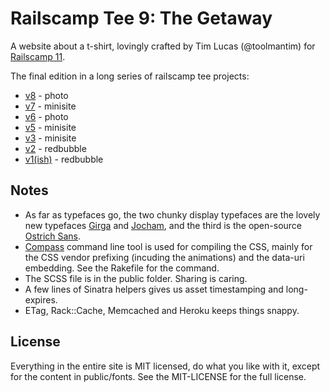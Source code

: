 # Railscamp Tee 9: The Getaway

A website about a t-shirt, lovingly crafted by Tim Lucas (@toolmantim) for [Railscamp 11](http://railscamps.org/#goldcoast_jun_2012).

The final edition in a long series of railscamp tee projects:

* [v8](http://www.flickr.com/photos/awws/6768658325/) - photo
* [v7](http://railscampteev7.toolmantim.com/) - minisite
* [v6](http://www.flickr.com/photos/lachlanhardy/4129353792/) - photo
* [v5](http://railscampteev5.toolmantim.com/) - minisite
* [v3](http://railscampteev3.heroku.com/) - minisite
* [v2](http://www.redbubble.com/people/railscamp/works/1191613-rails-camp-tee-v2-1) - redbubble
* [v1(ish)](http://www.redbubble.com/people/railscamp/works/1135507-rails-camp-tee-white-edition) - redbubble

## Notes

* As far as typefaces go, the two chunky display typefaces are the lovely new typefaces [Girga](http://www.myfonts.com/fonts/dstype/girga/) and [Jocham](http://www.myfonts.com/fonts/hubertjocham/jocham/), and the third is the open-source [Ostrich Sans](http://www.theleagueofmoveabletype.com/ostrich-sans).
* [Compass](http://compass-style.org/) command line tool is used for compiling the CSS, mainly for the CSS vendor prefixing (incuding the animations) and the data-uri embedding. See the Rakefile for the command.
* The SCSS file is in the public folder. Sharing is caring.
* A few lines of Sinatra helpers gives us asset timestamping and long-expires.
* ETag, Rack::Cache, Memcached and Heroku keeps things snappy.

## License

Everything in the entire site is MIT licensed, do what you like with it,
except for the content in public/fonts. See the MIT-LICENSE for the full license.
